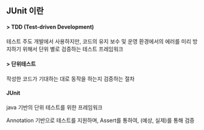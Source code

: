 ## JUnit 이란

#### > TDD (Test-driven Development)

테스트 주도 개발에서 사용하지만, 코드의 유지 보수 및 운영 환경에서의 에러를 미리 방지하기 위해서 단위 별로 검증하는 테스트 프레임워크

#### > 단위테스트

작성한 코드가 기대하는 대로 동작을 하는지 검증하는 절차

#### JUnit

java 기반의 단위 테스트를 위한 프레임워크

Annotation 기반으로 테스트를 지원하며, Assert를 통하여, (예상, 실제)를 통해 검증